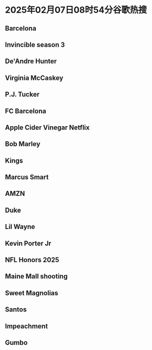 # 2025年02月07日08时54分谷歌热搜

## Barcelona

## Invincible season 3

## De'Andre Hunter

## Virginia McCaskey

## P.J. Tucker

## FC Barcelona

## Apple Cider Vinegar Netflix

## Bob Marley

## Kings

## Marcus Smart

## AMZN

## Duke

## Lil Wayne

## Kevin Porter Jr

## NFL Honors 2025

## Maine Mall shooting

## Sweet Magnolias

## Santos

## Impeachment

## Gumbo

